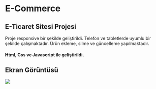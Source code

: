 <h1>E-Commerce</h1>

<h2>E-Ticaret Sitesi Projesi</h6>

<p> Proje responsive bir şekilde geliştirildi. Telefon ve tabletlerde uyumlu bir şekilde çalışmaktadır. Ürün ekleme, silme ve güncelleme yapılmaktadır.</p>

<h4>Html, Css ve Javascript ile geliştirildi. </h2>

<h2>Ekran Görüntüsü</h2>

![](e-commerce.gif)
